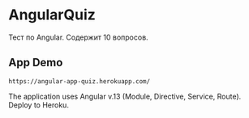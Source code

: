 # AngularQuiz

Тест по Angular. Содержит 10 вопросов. 

## App Demo

`https://angular-app-quiz.herokuapp.com/`

The application uses Angular v.13 (Module, Directive, Service, Route).
Deploy to Heroku.


